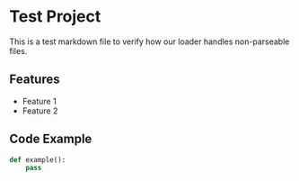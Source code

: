 # Test Project

This is a test markdown file to verify how our loader handles non-parseable files.

## Features
- Feature 1
- Feature 2

## Code Example
```python
def example():
    pass
``` 